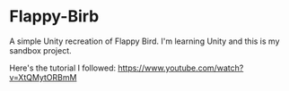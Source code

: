 # Flappy-Birb
A simple Unity recreation of Flappy Bird. I'm learning Unity and this is my sandbox project.

Here's the tutorial I followed: https://www.youtube.com/watch?v=XtQMytORBmM

